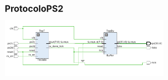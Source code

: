 # ProtocoloPS2
![Módulo PS2 con Buffer](https://github.com/MIVR1296/ProtocoloPS2/blob/master/Diagramas/TOP.png)
